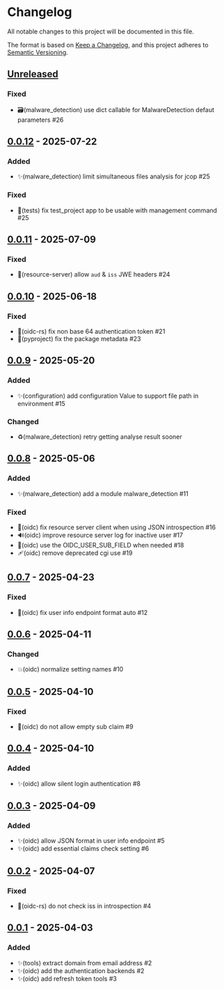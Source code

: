 # Changelog

All notable changes to this project will be documented in this file.

The format is based on [Keep a Changelog](https://keepachangelog.com/en/1.0.0),
and this project adheres to
[Semantic Versioning](https://semver.org/spec/v2.0.0.html).

## [Unreleased]

### Fixed

- 🗃️(malware_detection) use dict callable for MalwareDetection 
  defaut parameters #26

## [0.0.12] - 2025-07-22

### Added

- ✨(malware_detection) limit simultaneous files analysis for jcop #25

### Fixed

- 🐛(tests) fix test_project app to be usable with management command #25

## [0.0.11] - 2025-07-09

### Fixed

- 🐛(resource-server) allow `aud` & `iss` JWE headers #24

## [0.0.10] - 2025-06-18

### Fixed

- 🐛(oidc-rs) fix non base 64 authentication token #21
- 📝(pyproject) fix the package metadata #23

## [0.0.9] - 2025-05-20

### Added

- ✨(configuration) add configuration Value to support file path
  in environment #15

### Changed

- ♻️(malware_detection) retry getting analyse result sooner

## [0.0.8] - 2025-05-06

### Added

- ✨(malware_detection) add a module malware_detection #11

### Fixed

- 🐛(oidc) fix resource server client when using JSON introspection #16
- 🔊(oidc) improve resource server log for inactive user #17
- 🐛(oidc) use the OIDC_USER_SUB_FIELD when needed #18
- 🩹(oidc) remove deprecated cgi use #19

## [0.0.7] - 2025-04-23

### Fixed

- 🐛(oidc) fix user info endpoint format auto #12

## [0.0.6] - 2025-04-11

### Changed

- 💥(oidc) normalize setting names #10

## [0.0.5] - 2025-04-10

### Fixed

- 🐛(oidc) do not allow empty sub claim #9

## [0.0.4] - 2025-04-10

### Added

- ✨(oidc) allow silent login authentication #8

## [0.0.3] - 2025-04-09

### Added

- ✨(oidc) allow JSON format in user info endpoint #5
- ✨(oidc) add essential claims check setting #6

## [0.0.2] - 2025-04-07

### Fixed

- 🐛(oidc-rs) do not check iss in introspection #4

## [0.0.1] - 2025-04-03

### Added

- ✨(tools) extract domain from email address #2
- ✨(oidc) add the authentication backends #2
- ✨(oidc) add refresh token tools #3

[unreleased]: https://github.com/suitenumerique/django-lasuite/compare/v0.0.12...main
[0.0.12]: https://github.com/suitenumerique/django-lasuite/releases/v0.0.12
[0.0.11]: https://github.com/suitenumerique/django-lasuite/releases/v0.0.11
[0.0.10]: https://github.com/suitenumerique/django-lasuite/releases/v0.0.10
[0.0.9]: https://github.com/suitenumerique/django-lasuite/releases/v0.0.9
[0.0.8]: https://github.com/suitenumerique/django-lasuite/releases/v0.0.8
[0.0.7]: https://github.com/suitenumerique/django-lasuite/releases/v0.0.7
[0.0.6]: https://github.com/suitenumerique/django-lasuite/releases/v0.0.6
[0.0.5]: https://github.com/suitenumerique/django-lasuite/releases/v0.0.5
[0.0.4]: https://github.com/suitenumerique/django-lasuite/releases/v0.0.4
[0.0.3]: https://github.com/suitenumerique/django-lasuite/releases/v0.0.3
[0.0.2]: https://github.com/suitenumerique/django-lasuite/releases/v0.0.2
[0.0.1]: https://github.com/suitenumerique/django-lasuite/releases/v0.0.1
